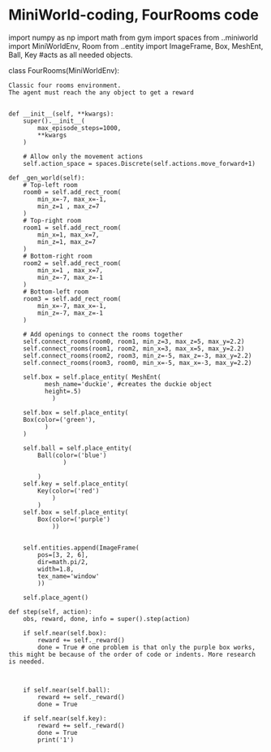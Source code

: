 # MiniWorld-coding, FourRooms code 
import numpy as np
import math
from gym import spaces
from ..miniworld import MiniWorldEnv, Room
from ..entity import ImageFrame, Box, MeshEnt, Ball, Key #acts as all needed objects.

class FourRooms(MiniWorldEnv):
  
    Classic four rooms environment.
    The agent must reach the any object to get a reward
   

    def __init__(self, **kwargs):
        super().__init__(
            max_episode_steps=1000,
            **kwargs
        )

        # Allow only the movement actions
        self.action_space = spaces.Discrete(self.actions.move_forward+1)

    def _gen_world(self):
        # Top-left room
        room0 = self.add_rect_room(
            min_x=-7, max_x=-1,
            min_z=1 , max_z=7
        )
        # Top-right room
        room1 = self.add_rect_room(
            min_x=1, max_x=7,
            min_z=1, max_z=7
        )
        # Bottom-right room
        room2 = self.add_rect_room(
            min_x=1 , max_x=7,
            min_z=-7, max_z=-1
        )
        # Bottom-left room
        room3 = self.add_rect_room(
            min_x=-7, max_x=-1,
            min_z=-7, max_z=-1
        )

        # Add openings to connect the rooms together
        self.connect_rooms(room0, room1, min_z=3, max_z=5, max_y=2.2)
        self.connect_rooms(room1, room2, min_x=3, max_x=5, max_y=2.2)
        self.connect_rooms(room2, room3, min_z=-5, max_z=-3, max_y=2.2)
        self.connect_rooms(room3, room0, min_x=-5, max_x=-3, max_y=2.2)

        self.box = self.place_entity( MeshEnt(
              mesh_name='duckie', #creates the duckie object
              height=.5)
                )
       
        self.box = self.place_entity(
        Box(color=('green'),
              )
        )
       
        self.ball = self.place_entity(
            Ball(color=('blue')
                   )
           
            )
        self.key = self.place_entity(
            Key(color=('red')
                )
            )
        self.box = self.place_entity(
            Box(color=('purple')
                ))


        self.entities.append(ImageFrame(
            pos=[3, 2, 6],
            dir=math.pi/2,
            width=1.8,
            tex_name='window'
            ))
                           
        self.place_agent()

    def step(self, action):
        obs, reward, done, info = super().step(action)

        if self.near(self.box):
            reward += self._reward()
            done = True # one problem is that only the purple box works, this might be because of the order of code or indents. More research is needed. 
           
     
           
        if self.near(self.ball):
            reward += self._reward()
            done = True
         
        if self.near(self.key):
            reward += self._reward()
            done = True
            print('1') 
